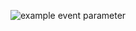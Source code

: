 ![example event parameter](https://github.com/github/docs/actions/workflows/main.yml/first_try.svg?event=push)